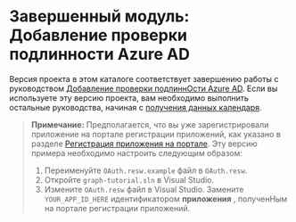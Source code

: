 # <a name="completed-module-add-azure-ad-authentication"></a>Завершенный модуль: Добавление проверки подлинности Azure AD

Версия проекта в этом каталоге соответствует завершению работы с руководством [Добавление проверки подлиннОсти Azure AD](https://docs.microsoft.com/graph/training/uwp-tutorial?tutorial-step=3). Если вы используете эту версию проекта, вам необходимо выполнить остальные руководства, начиная с [получения данных календаря](https://docs.microsoft.com/graph/training/uwp-tutorial?tutorial-step=4).

> **Примечание:** Предполагается, что вы уже зарегистрировали приложение на портале регистрации приложений, как указано в разделе [Регистрация приложения на портале](https://docs.microsoft.com/graph/training/uwp-tutorial?tutorial-step=2). Эту версию примера необходимо настроить следующим образом:
>
> 1. Переименуйте `OAuth.resw.example` файл в `OAuth.resw`.
> 1. Откройте `graph-tutorial.sln` в Visual Studio.
> 1. Измените `OAuth.resw` файл в Visual Studio. Замените `YOUR_APP_ID_HERE` идентификатором **приложения** , полученНым на портале регистрации приложений.